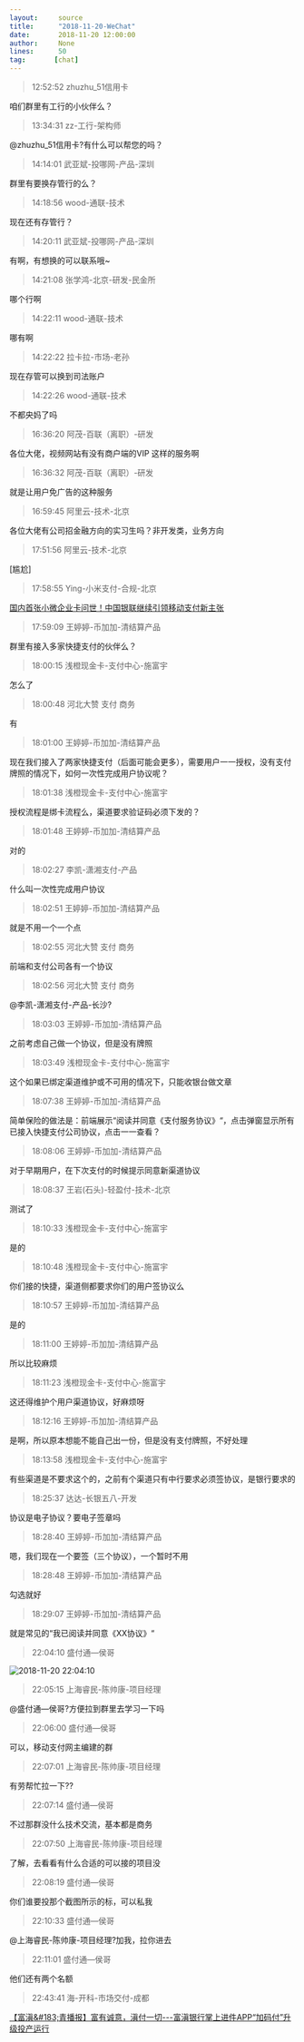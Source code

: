 ```yaml
---
layout:     source 
title:      "2018-11-20-WeChat"
date:       2018-11-20 12:00:00
author:     None
lines:      50 
tag:       [chat]
---
```

> 12:52:52  zhuzhu_51信用卡  
   
咱们群里有工行的小伙伴么？  
   
> 13:34:31  zz-工行-架构师  
   
@zhuzhu_51信用卡?有什么可以帮您的吗？  
   
> 14:14:01  武亚斌-投哪网-产品-深圳  
   
群里有要换存管行的么？  
   
> 14:18:56  wood-通联-技术  
   
现在还有存管行？  
   
> 14:20:11  武亚斌-投哪网-产品-深圳  
   
有啊，有想换的可以联系哦~  
   
> 14:21:08  张学鸿-北京-研发-民金所  
   
哪个行啊  
   
> 14:22:11  wood-通联-技术  
   
哪有啊  
   
> 14:22:22  拉卡拉-市场-老孙  
   
现在存管可以换到司法账户  
   
> 14:22:26  wood-通联-技术  
   
不都央妈了吗  
   
> 16:36:20  阿茂-百联（离职）-研发  
   
各位大佬，视频网站有没有商户端的VIP 这样的服务啊  
   
> 16:36:32  阿茂-百联（离职）-研发  
   
就是让用户免广告的这种服务  
   
> 16:59:45  阿里云-技术-北京  
   
各位大佬有公司招金融方向的实习生吗？非开发类，业务方向  
   
> 17:51:56  阿里云-技术-北京  
   
[尴尬]  
   
> 17:58:55  Ying-小米支付-合规-北京  
   
[国内首张小微企业卡问世！中国银联继续引领移动支付新主张
](http://mp.weixin.qq.com/s?__biz=MjM5ODMxNzY0MA==&amp;amp;amp;mid=2650926950&amp;amp;amp;idx=1&amp;amp;amp;sn=ba7f11b9fcb18cf5baf57fb20f9d7299&amp;amp;amp;chksm=bd39d4418a4e5d577f60771f0c4ef34dbd36d371d8f298a88931017a06ffccd432cda21f72c9&amp;amp;amp;mpshare=1&amp;amp;amp;scene=1&amp;amp;amp;srcid=1120we9Zzk7KiA4QQAgb3B8L#rd)  
   
> 17:59:09  王婷婷-币加加-清结算产品  
   
群里有接入多家快捷支付的伙伴么？  
   
> 18:00:15  浅橙现金卡-支付中心-施富宇  
   
怎么了  
   
> 18:00:48  河北大赞 支付 商务  
   
有  
   
> 18:01:00  王婷婷-币加加-清结算产品  
   
现在我们接入了两家快捷支付（后面可能会更多），需要用户一一授权，没有支付牌照的情况下，如何一次性完成用户协议呢？  
   
> 18:01:38  浅橙现金卡-支付中心-施富宇  
   
授权流程是绑卡流程么，渠道要求验证码必须下发的？  
   
> 18:01:48  王婷婷-币加加-清结算产品  
   
对的  
   
> 18:02:27  李凯-潇湘支付-产品  
   
什么叫一次性完成用户协议  
   
> 18:02:51  王婷婷-币加加-清结算产品  
   
就是不用一个一个点  
   
> 18:02:55  河北大赞 支付 商务  
   
前端和支付公司各有一个协议  
   
> 18:02:56  河北大赞 支付 商务  
   
@李凯-潇湘支付-产品-长沙?  
   
> 18:03:03  王婷婷-币加加-清结算产品  
   
之前考虑自己做一个协议，但是没有牌照  
   
> 18:03:49  浅橙现金卡-支付中心-施富宇  
   
这个如果已绑定渠道维护或不可用的情况下，只能收银台做文章  
   
> 18:07:38  王婷婷-币加加-清结算产品  
   
简单保险的做法是：前端展示“阅读并同意《支付服务协议》“，点击弹窗显示所有已接入快捷支付公司协议，点击一一查看？  
   
> 18:08:06  王婷婷-币加加-清结算产品  
   
对于早期用户，在下次支付的时候提示同意新渠道协议  
   
> 18:08:37  王岩(石头)-轻盈付-技术-北京  
   
测试了  
   
> 18:10:33  浅橙现金卡-支付中心-施富宇  
   
是的  
   
> 18:10:48  浅橙现金卡-支付中心-施富宇  
   
你们接的快捷，渠道侧都要求你们的用户签协议么  
   
> 18:10:57  王婷婷-币加加-清结算产品  
   
是的  
   
> 18:11:00  王婷婷-币加加-清结算产品  
   
所以比较麻烦  
   
> 18:11:23  浅橙现金卡-支付中心-施富宇  
   
这还得维护个用户渠道协议，好麻烦呀  
   
> 18:12:16  王婷婷-币加加-清结算产品  
   
是啊，所以原本想能不能自己出一份，但是没有支付牌照，不好处理  
   
> 18:13:58  浅橙现金卡-支付中心-施富宇  
   
有些渠道是不要求这个的，之前有个渠道只有中行要求必须签协议，是银行要求的  
   
> 18:25:37  达达-长银五八-开发  
   
协议是电子协议？要电子签章吗  
   
> 18:28:40  王婷婷-币加加-清结算产品  
   
嗯，我们现在一个要签（三个协议），一个暂时不用  
   
> 18:28:48  王婷婷-币加加-清结算产品  
   
勾选就好  
   
> 18:29:07  王婷婷-币加加-清结算产品  
   
就是常见的“我已阅读并同意《XX协议》“  
   
> 22:04:10  盛付通—侯哥  
   
![2018-11-20 22:04:10](http://static.cocolian.cn/img/20181120_220410.png) 
   
> 22:05:15  上海睿民-陈帅康-项目经理  
   
@盛付通—侯哥?方便拉到群里去学习一下吗  
   
> 22:06:00  盛付通—侯哥  
   
可以，移动支付网主编建的群  
   
> 22:07:01  上海睿民-陈帅康-项目经理  
   
有劳帮忙拉一下??  
   
> 22:07:14  盛付通—侯哥  
   
不过那群没什么技术交流，基本都是商务  
   
> 22:07:50  上海睿民-陈帅康-项目经理  
   
了解，去看看有什么合适的可以接的项目没  
   
> 22:08:19  盛付通—侯哥  
   
你们谁要投那个截图所示的标，可以私我  
   
> 22:10:33  盛付通—侯哥  
   
@上海睿民-陈帅康-项目经理?加我，拉你进去  
   
> 22:11:01  盛付通—侯哥  
   
他们还有两个名额  
   
> 22:43:41  海-开科-市场交付-成都  
   
[【富滇&amp;#183;青播报】富有诚意，滇付一切---富滇银行掌上进件APP“加码付”升级投产运行
](http://mp.weixin.qq.com/s?__biz=MzA3MTI2NjEzNw==&amp;amp;amp;mid=2652141678&amp;amp;amp;idx=1&amp;amp;amp;sn=7c566088b05a9168d2b19a62670ba013&amp;amp;amp;chksm=84d0e258b3a76b4e37799aa0a6583681af7edd05c5c133cdb6dc150b5adb26ca654ac524680d&amp;amp;amp;mpshare=1&amp;amp;amp;scene=1&amp;amp;amp;srcid=1120UfeiSj6vkcXtEwbVw0m9#rd)  
   
